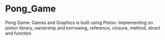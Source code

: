 # Pong_Game
Pong Game: Games and Graphics is built using Piston. Implementing on piston library, ownership and borrowing, reference, closure, method, struct and function

